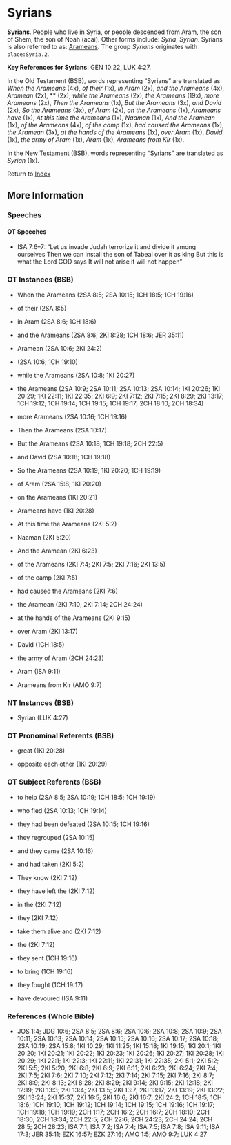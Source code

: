 # Syrians
**Syrians**. 
People who live in Syria, or people descended from Aram, the son of Shem, the son of Noah (acai). 
Other forms include: 
*Syria*, *Syrian*. 
Syrians is also referred to as: 
[Arameans](group:Aramean.md). 
The group _Syrians_ originates with `place:Syria.2`. 


**Key References for Syrians**: 
GEN 10:22, LUK 4:27. 


In the Old Testament (BSB), words representing “Syrians” are translated as 
*When the Arameans* (4x), *of their* (1x), *in Aram* (2x), *and the Arameans* (4x), *Aramean* (2x), ** (2x), *while the Arameans* (2x), *the Arameans* (19x), *more Arameans* (2x), *Then the Arameans* (1x), *But the Arameans* (3x), *and David* (2x), *So the Arameans* (3x), *of Aram* (2x), *on the Arameans* (1x), *Arameans have* (1x), *At this time the Arameans* (1x), *Naaman* (1x), *And the Aramean* (1x), *of the Arameans* (4x), *of the camp* (1x), *had caused the Arameans* (1x), *the Aramean* (3x), *at the hands of the Arameans* (1x), *over Aram* (1x), *David* (1x), *the army of Aram* (1x), *Aram* (1x), *Arameans from Kir* (1x). 


In the New Testament (BSB), words representing “Syrians” are translated as 
*Syrian* (1x). 


Return to [Index](00-Index.md)

## More Information

### Speeches

#### OT Speeches

* ISA 7:6–7: “Let us invade Judah terrorize it and divide it among ourselves Then we can install the son of Tabeal over it as king But this is what the Lord GOD says It will not arise it will not happen”

### OT Instances (BSB)

* When the Arameans (2SA 8:5; 2SA 10:15; 1CH 18:5; 1CH 19:16)

* of their (2SA 8:5)

* in Aram (2SA 8:6; 1CH 18:6)

* and the Arameans (2SA 8:6; 2KI 8:28; 1CH 18:6; JER 35:11)

* Aramean (2SA 10:6; 2KI 24:2)

*  (2SA 10:6; 1CH 19:10)

* while the Arameans (2SA 10:8; 1KI 20:27)

* the Arameans (2SA 10:9; 2SA 10:11; 2SA 10:13; 2SA 10:14; 1KI 20:26; 1KI 20:29; 1KI 22:11; 1KI 22:35; 2KI 6:9; 2KI 7:12; 2KI 7:15; 2KI 8:29; 2KI 13:17; 1CH 19:12; 1CH 19:14; 1CH 19:15; 1CH 19:17; 2CH 18:10; 2CH 18:34)

* more Arameans (2SA 10:16; 1CH 19:16)

* Then the Arameans (2SA 10:17)

* But the Arameans (2SA 10:18; 1CH 19:18; 2CH 22:5)

* and David (2SA 10:18; 1CH 19:18)

* So the Arameans (2SA 10:19; 1KI 20:20; 1CH 19:19)

* of Aram (2SA 15:8; 1KI 20:20)

* on the Arameans (1KI 20:21)

* Arameans have (1KI 20:28)

* At this time the Arameans (2KI 5:2)

* Naaman (2KI 5:20)

* And the Aramean (2KI 6:23)

* of the Arameans (2KI 7:4; 2KI 7:5; 2KI 7:16; 2KI 13:5)

* of the camp (2KI 7:5)

* had caused the Arameans (2KI 7:6)

* the Aramean (2KI 7:10; 2KI 7:14; 2CH 24:24)

* at the hands of the Arameans (2KI 9:15)

* over Aram (2KI 13:17)

* David (1CH 18:5)

* the army of Aram (2CH 24:23)

* Aram (ISA 9:11)

* Arameans from Kir (AMO 9:7)



### NT Instances (BSB)

* Syrian (LUK 4:27)



### OT Pronominal Referents (BSB)

* great (1KI 20:28)

* opposite each other (1KI 20:29)



### OT Subject Referents (BSB)

* to help (2SA 8:5; 2SA 10:19; 1CH 18:5; 1CH 19:19)

* who fled (2SA 10:13; 1CH 19:14)

* they had been defeated (2SA 10:15; 1CH 19:16)

* they regrouped (2SA 10:15)

* and they came (2SA 10:16)

* and had taken (2KI 5:2)

* They know (2KI 7:12)

* they have left the (2KI 7:12)

* in the (2KI 7:12)

* they (2KI 7:12)

* take them alive and (2KI 7:12)

* the (2KI 7:12)

* they sent (1CH 19:16)

* to bring (1CH 19:16)

* they fought (1CH 19:17)

* have devoured (ISA 9:11)



### References (Whole Bible)

* JOS 1:4; JDG 10:6; 2SA 8:5; 2SA 8:6; 2SA 10:6; 2SA 10:8; 2SA 10:9; 2SA 10:11; 2SA 10:13; 2SA 10:14; 2SA 10:15; 2SA 10:16; 2SA 10:17; 2SA 10:18; 2SA 10:19; 2SA 15:8; 1KI 10:29; 1KI 11:25; 1KI 15:18; 1KI 19:15; 1KI 20:1; 1KI 20:20; 1KI 20:21; 1KI 20:22; 1KI 20:23; 1KI 20:26; 1KI 20:27; 1KI 20:28; 1KI 20:29; 1KI 22:1; 1KI 22:3; 1KI 22:11; 1KI 22:31; 1KI 22:35; 2KI 5:1; 2KI 5:2; 2KI 5:5; 2KI 5:20; 2KI 6:8; 2KI 6:9; 2KI 6:11; 2KI 6:23; 2KI 6:24; 2KI 7:4; 2KI 7:5; 2KI 7:6; 2KI 7:10; 2KI 7:12; 2KI 7:14; 2KI 7:15; 2KI 7:16; 2KI 8:7; 2KI 8:9; 2KI 8:13; 2KI 8:28; 2KI 8:29; 2KI 9:14; 2KI 9:15; 2KI 12:18; 2KI 12:19; 2KI 13:3; 2KI 13:4; 2KI 13:5; 2KI 13:7; 2KI 13:17; 2KI 13:19; 2KI 13:22; 2KI 13:24; 2KI 15:37; 2KI 16:5; 2KI 16:6; 2KI 16:7; 2KI 24:2; 1CH 18:5; 1CH 18:6; 1CH 19:10; 1CH 19:12; 1CH 19:14; 1CH 19:15; 1CH 19:16; 1CH 19:17; 1CH 19:18; 1CH 19:19; 2CH 1:17; 2CH 16:2; 2CH 16:7; 2CH 18:10; 2CH 18:30; 2CH 18:34; 2CH 22:5; 2CH 22:6; 2CH 24:23; 2CH 24:24; 2CH 28:5; 2CH 28:23; ISA 7:1; ISA 7:2; ISA 7:4; ISA 7:5; ISA 7:8; ISA 9:11; ISA 17:3; JER 35:11; EZK 16:57; EZK 27:16; AMO 1:5; AMO 9:7; LUK 4:27



